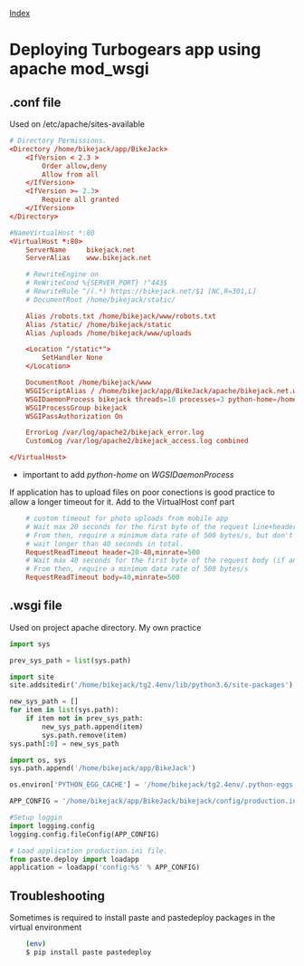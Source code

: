 [Index](index.html)

# Deploying Turbogears app using apache mod_wsgi

## .conf file

Used on /etc/apache/sites-available

```conf
# Directory Permissions.
<Directory /home/bikejack/app/BikeJack>
    <IfVersion < 2.3 >
        Order allow,deny
        Allow from all
    </IfVersion>
    <IfVersion >= 2.3>
        Require all granted
    </IfVersion>
</Directory>

#NameVirtualHost *:80
<VirtualHost *:80>
    ServerName     bikejack.net
    ServerAlias    www.bikejack.net

    # RewriteEngine on
    # ReWriteCond %{SERVER_PORT} !^443$
    # RewriteRule ^/(.*) https://bikejack.net/$1 [NC,R=301,L]
    # DocumentRoot /home/bikejack/static/

    Alias /robots.txt /home/bikejack/www/robots.txt
    Alias /static/ /home/bikejack/static
    Alias /uploads /home/bikejack/www/uploads

    <Location "/static*">
        SetHandler None
    </Location>

    DocumentRoot /home/bikejack/www
    WSGIScriptAlias / /home/bikejack/app/BikeJack/apache/bikejack.net.wsgi
    WSGIDaemonProcess bikejack threads=10 processes=3 python-home=/home/bikejack/tg2.4env
    WSGIProcessGroup bikejack
    WSGIPassAuthorization On

    ErrorLog /var/log/apache2/bikejack_error.log
    CustomLog /var/log/apache2/bikejack_access.log combined

</VirtualHost>
```

* important to add *python-home* on *WGSIDaemonProcess*

If application has to upload files on poor conections is good practice to allow a longer timeout for it.
Add to the VirtualHost conf part 

```conf
    # custom timeout for photo uploads from mobile app
    # Wait max 20 seconds for the first byte of the request line+headers
    # From then, require a minimum data rate of 500 bytes/s, but don't
    # wait longer than 40 seconds in total.
    RequestReadTimeout header=20-40,minrate=500
    # Wait max 40 seconds for the first byte of the request body (if any)
    # From then, require a minimum data rate of 500 bytes/s
    RequestReadTimeout body=40,minrate=500
```

## .wsgi file

Used on project apache directory. My own practice

```python
import sys

prev_sys_path = list(sys.path)

import site
site.addsitedir('/home/bikejack/tg2.4env/lib/python3.6/site-packages')

new_sys_path = []
for item in list(sys.path):
    if item not in prev_sys_path:
        new_sys_path.append(item)
        sys.path.remove(item)
sys.path[:0] = new_sys_path

import os, sys
sys.path.append('/home/bikejack/app/BikeJack')

os.environ['PYTHON_EGG_CACHE'] = '/home/bikejack/tg2.4env/.python-eggs'

APP_CONFIG = '/home/bikejack/app/BikeJack/bikejack/config/production.ini'

#Setup loggin
import logging.config
logging.config.fileConfig(APP_CONFIG)

# Load application production.ini file.
from paste.deploy import loadapp
application = loadapp('config:%s' % APP_CONFIG)
```

## Troubleshooting

Sometimes is required to install paste and pastedeploy packages in the virtual environment

```bash
    (env)
    $ pip install paste pastedeploy
```
